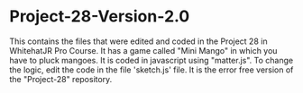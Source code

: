 # Project-28-Version-2.0
This contains the files that were edited and coded in the Project 28 in WhitehatJR Pro Course. It has a game called "Mini Mango" in which you have to pluck mangoes. It is coded in javascript using "matter.js". To change the logic, edit the code in the file 'sketch.js' file. It is the error free version of the "Project-28" repository.
